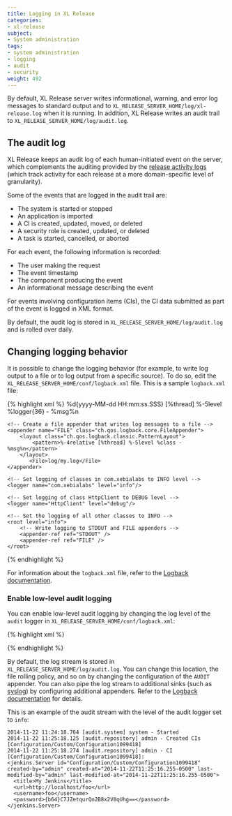 ```yaml
---
title: Logging in XL Release
categories:
- xl-release
subject:
- System administration
tags:
- system administration
- logging
- audit
- security
weight: 492
---
```


By default, XL Release server writes informational, warning, and error log messages to standard output and to `XL_RELEASE_SERVER_HOME/log/xl-release.log` when it is running. In addition, XL Release writes an audit trail to `XL_RELEASE_SERVER_HOME/log/audit.log`.

## The audit log

XL Release keeps an audit log of each human-initiated event on the server, which complements the auditing provided by the [release activity logs](/xl-release/concept/release-activity-logs.html) (which track activity for each release at a more domain-specific level of granularity).

Some of the events that are logged in the audit trail are:

* The system is started or stopped
* An application is imported
* A CI is created, updated, moved, or deleted
* A security role is created, updated, or deleted
* A task is started, cancelled, or aborted

For each event, the following information is recorded:

* The user making the request
* The event timestamp
* The component producing the event
* An informational message describing the event

For events involving configuration items (CIs), the CI data submitted as part of the event is logged in XML format.

By default, the audit log is stored in `XL_RELEASE_SERVER_HOME/log/audit.log` and is rolled over daily.

## Changing logging behavior

It is possible to change the logging behavior (for example, to write log output to a file or to log output from a specific source). To do so, edit the `XL_RELEASE_SERVER_HOME/conf/logback.xml` file. This is a sample `logback.xml` file:

{% highlight xml %}
<configuration>
    <appender name="STDOUT" class="ch.qos.logback.core.ConsoleAppender">
        <!-- encoders are assigned the type
             ch.qos.logback.classic.encoder.PatternLayoutEncoder by default -->
        <encoder>
              <pattern>
                %d{yyyy-MM-dd HH:mm:ss.SSS} [%thread] %-5level %logger{36} - %msg%n
            </pattern>
        </encoder>
    </appender>

    <!-- Create a file appender that writes log messages to a file -->
    <appender name="FILE" class="ch.qos.logback.core.FileAppender">
        <layout class="ch.qos.logback.classic.PatternLayout">
            <pattern>%-4relative [%thread] %-5level %class - %msg%n</pattern>
        </layout>
           <File>log/my.log</File>
    </appender>

    <!-- Set logging of classes in com.xebialabs to INFO level -->
    <logger name="com.xebialabs" level="info"/>

    <!-- Set logging of class HttpClient to DEBUG level -->
    <logger name="HttpClient" level="debug"/>

    <!-- Set the logging of all other classes to INFO -->
    <root level="info">
        <!-- Write logging to STDOUT and FILE appenders -->
        <appender-ref ref="STDOUT" />
        <appender-ref ref="FILE" />
    </root>

</configuration>
{% endhighlight %}

For information about the `logback.xml` file, refer to the [Logback documentation](http://logback.qos.ch/manual/).

### Enable low-level audit logging

You can enable low-level audit logging by changing the log level of the `audit` logger in `XL_RELEASE_SERVER_HOME/conf/logback.xml`:

{% highlight xml %}
<!-- set to "info" to enable low-level audit logging -->
<logger name="audit" level="off" additivity="false">
    <appender-ref ref="AUDIT" />
</logger>
{% endhighlight %}

By default, the log stream is stored in `XL_RELEASE_SERVER_HOME/log/audit.log`. You can change this location, the file rolling policy, and so on by changing the configuration of the `AUDIT` appender. You can also pipe the log stream to additional sinks (such as [syslog](http://logback.qos.ch/manual/appenders.html#SyslogAppender)) by configuring additional appenders. Refer to the [Logback documentation](http://logback.qos.ch/manual/) for details.

This is an example of the audit stream with the level of the audit logger set to `info`:

	2014-11-22 11:24:18.764 [audit.system] system - Started
	2014-11-22 11:25:18.125 [audit.repository] admin - Created CIs [Configuration/Custom/Configuration1099418]
	2014-11-22 11:25:18.274 [audit.repository] admin - CI [Configuration/Custom/Configuration1099418]:
	<jenkins.Server id="Configuration/Custom/Configuration1099418" created-by="admin" created-at="2014-11-22T11:25:16.255-0500" last-modified-by="admin" last-modified-at="2014-11-22T11:25:16.255-0500">
	  <title>My Jenkins</title>
	  <url>http://localhost/foo</url>
	  <username>foo</username>
	  <password>{b64}C7JZetqurQo2B8x2V8qUhg==</password>
	</jenkins.Server>
